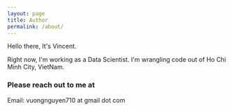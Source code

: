```yaml
---
layout: page
title: Author
permalink: /about/
---
```


Hello there, It's Vincent.

Right now, I'm working as a Data Scientist. I'm wrangling code out of Ho Chi Minh City, VietNam.

### Please reach out to me at 

Email: vuongnguyen710 at gmail dot com <br/>


